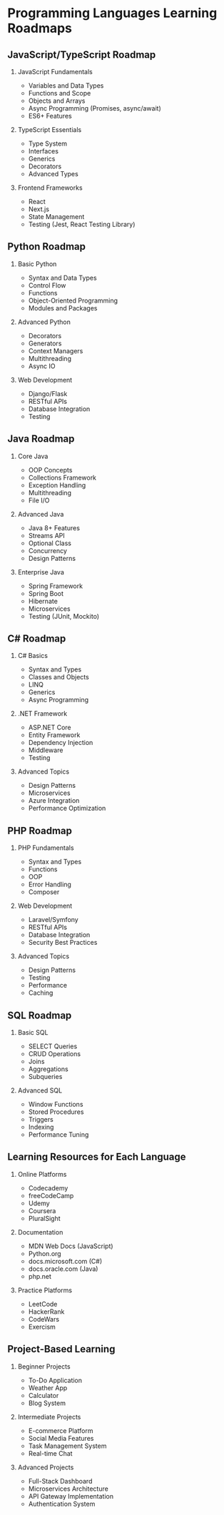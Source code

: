 # Programming Languages Learning Roadmaps

## JavaScript/TypeScript Roadmap
1. JavaScript Fundamentals
   - Variables and Data Types
   - Functions and Scope
   - Objects and Arrays
   - Async Programming (Promises, async/await)
   - ES6+ Features

2. TypeScript Essentials
   - Type System
   - Interfaces
   - Generics
   - Decorators
   - Advanced Types

3. Frontend Frameworks
   - React
   - Next.js
   - State Management
   - Testing (Jest, React Testing Library)

## Python Roadmap
1. Basic Python
   - Syntax and Data Types
   - Control Flow
   - Functions
   - Object-Oriented Programming
   - Modules and Packages

2. Advanced Python
   - Decorators
   - Generators
   - Context Managers
   - Multithreading
   - Async IO

3. Web Development
   - Django/Flask
   - RESTful APIs
   - Database Integration
   - Testing

## Java Roadmap
1. Core Java
   - OOP Concepts
   - Collections Framework
   - Exception Handling
   - Multithreading
   - File I/O

2. Advanced Java
   - Java 8+ Features
   - Streams API
   - Optional Class
   - Concurrency
   - Design Patterns

3. Enterprise Java
   - Spring Framework
   - Spring Boot
   - Hibernate
   - Microservices
   - Testing (JUnit, Mockito)

## C# Roadmap
1. C# Basics
   - Syntax and Types
   - Classes and Objects
   - LINQ
   - Generics
   - Async Programming

2. .NET Framework
   - ASP.NET Core
   - Entity Framework
   - Dependency Injection
   - Middleware
   - Testing

3. Advanced Topics
   - Design Patterns
   - Microservices
   - Azure Integration
   - Performance Optimization

## PHP Roadmap
1. PHP Fundamentals
   - Syntax and Types
   - Functions
   - OOP
   - Error Handling
   - Composer

2. Web Development
   - Laravel/Symfony
   - RESTful APIs
   - Database Integration
   - Security Best Practices

3. Advanced Topics
   - Design Patterns
   - Testing
   - Performance
   - Caching

## SQL Roadmap
1. Basic SQL
   - SELECT Queries
   - CRUD Operations
   - Joins
   - Aggregations
   - Subqueries

2. Advanced SQL
   - Window Functions
   - Stored Procedures
   - Triggers
   - Indexing
   - Performance Tuning

## Learning Resources for Each Language
1. Online Platforms
   - Codecademy
   - freeCodeCamp
   - Udemy
   - Coursera
   - PluralSight

2. Documentation
   - MDN Web Docs (JavaScript)
   - Python.org
   - docs.microsoft.com (C#)
   - docs.oracle.com (Java)
   - php.net

3. Practice Platforms
   - LeetCode
   - HackerRank
   - CodeWars
   - Exercism

## Project-Based Learning
1. Beginner Projects
   - To-Do Application
   - Weather App
   - Calculator
   - Blog System

2. Intermediate Projects
   - E-commerce Platform
   - Social Media Features
   - Task Management System
   - Real-time Chat

3. Advanced Projects
   - Full-Stack Dashboard
   - Microservices Architecture
   - API Gateway Implementation
   - Authentication System